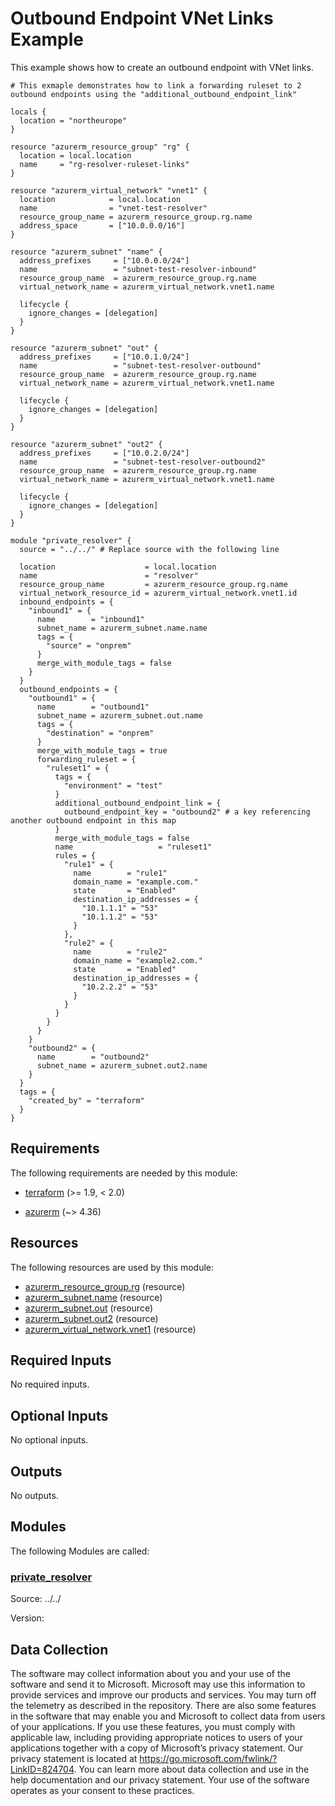 <!-- BEGIN_TF_DOCS -->
# Outbound Endpoint VNet Links Example

This example shows how to create an outbound endpoint with VNet links.

```hcl
# This exmaple demonstrates how to link a forwarding ruleset to 2 outbound endpoints using the "additional_outbound_endpoint_link"

locals {
  location = "northeurope"
}

resource "azurerm_resource_group" "rg" {
  location = local.location
  name     = "rg-resolver-ruleset-links"
}

resource "azurerm_virtual_network" "vnet1" {
  location            = local.location
  name                = "vnet-test-resolver"
  resource_group_name = azurerm_resource_group.rg.name
  address_space       = ["10.0.0.0/16"]
}

resource "azurerm_subnet" "name" {
  address_prefixes     = ["10.0.0.0/24"]
  name                 = "subnet-test-resolver-inbound"
  resource_group_name  = azurerm_resource_group.rg.name
  virtual_network_name = azurerm_virtual_network.vnet1.name

  lifecycle {
    ignore_changes = [delegation]
  }
}

resource "azurerm_subnet" "out" {
  address_prefixes     = ["10.0.1.0/24"]
  name                 = "subnet-test-resolver-outbound"
  resource_group_name  = azurerm_resource_group.rg.name
  virtual_network_name = azurerm_virtual_network.vnet1.name

  lifecycle {
    ignore_changes = [delegation]
  }
}

resource "azurerm_subnet" "out2" {
  address_prefixes     = ["10.0.2.0/24"]
  name                 = "subnet-test-resolver-outbound2"
  resource_group_name  = azurerm_resource_group.rg.name
  virtual_network_name = azurerm_virtual_network.vnet1.name

  lifecycle {
    ignore_changes = [delegation]
  }
}

module "private_resolver" {
  source = "../../" # Replace source with the following line

  location                    = local.location
  name                        = "resolver"
  resource_group_name         = azurerm_resource_group.rg.name
  virtual_network_resource_id = azurerm_virtual_network.vnet1.id
  inbound_endpoints = {
    "inbound1" = {
      name        = "inbound1"
      subnet_name = azurerm_subnet.name.name
      tags = {
        "source" = "onprem"
      }
      merge_with_module_tags = false
    }
  }
  outbound_endpoints = {
    "outbound1" = {
      name        = "outbound1"
      subnet_name = azurerm_subnet.out.name
      tags = {
        "destination" = "onprem"
      }
      merge_with_module_tags = true
      forwarding_ruleset = {
        "ruleset1" = {
          tags = {
            "environment" = "test"
          }
          additional_outbound_endpoint_link = {
            outbound_endpoint_key = "outbound2" # a key referencing another outbound endpoint in this map
          }
          merge_with_module_tags = false
          name                   = "ruleset1"
          rules = {
            "rule1" = {
              name        = "rule1"
              domain_name = "example.com."
              state       = "Enabled"
              destination_ip_addresses = {
                "10.1.1.1" = "53"
                "10.1.1.2" = "53"
              }
            },
            "rule2" = {
              name        = "rule2"
              domain_name = "example2.com."
              state       = "Enabled"
              destination_ip_addresses = {
                "10.2.2.2" = "53"
              }
            }
          }
        }
      }
    }
    "outbound2" = {
      name        = "outbound2"
      subnet_name = azurerm_subnet.out2.name
    }
  }
  tags = {
    "created_by" = "terraform"
  }
}
```

<!-- markdownlint-disable MD033 -->
## Requirements

The following requirements are needed by this module:

- <a name="requirement_terraform"></a> [terraform](#requirement\_terraform) (>= 1.9, < 2.0)

- <a name="requirement_azurerm"></a> [azurerm](#requirement\_azurerm) (~> 4.36)

## Resources

The following resources are used by this module:

- [azurerm_resource_group.rg](https://registry.terraform.io/providers/hashicorp/azurerm/latest/docs/resources/resource_group) (resource)
- [azurerm_subnet.name](https://registry.terraform.io/providers/hashicorp/azurerm/latest/docs/resources/subnet) (resource)
- [azurerm_subnet.out](https://registry.terraform.io/providers/hashicorp/azurerm/latest/docs/resources/subnet) (resource)
- [azurerm_subnet.out2](https://registry.terraform.io/providers/hashicorp/azurerm/latest/docs/resources/subnet) (resource)
- [azurerm_virtual_network.vnet1](https://registry.terraform.io/providers/hashicorp/azurerm/latest/docs/resources/virtual_network) (resource)

<!-- markdownlint-disable MD013 -->
## Required Inputs

No required inputs.

## Optional Inputs

No optional inputs.

## Outputs

No outputs.

## Modules

The following Modules are called:

### <a name="module_private_resolver"></a> [private\_resolver](#module\_private\_resolver)

Source: ../../

Version:

<!-- markdownlint-disable-next-line MD041 -->
## Data Collection

The software may collect information about you and your use of the software and send it to Microsoft. Microsoft may use this information to provide services and improve our products and services. You may turn off the telemetry as described in the repository. There are also some features in the software that may enable you and Microsoft to collect data from users of your applications. If you use these features, you must comply with applicable law, including providing appropriate notices to users of your applications together with a copy of Microsoft’s privacy statement. Our privacy statement is located at <https://go.microsoft.com/fwlink/?LinkID=824704>. You can learn more about data collection and use in the help documentation and our privacy statement. Your use of the software operates as your consent to these practices.
<!-- END_TF_DOCS -->